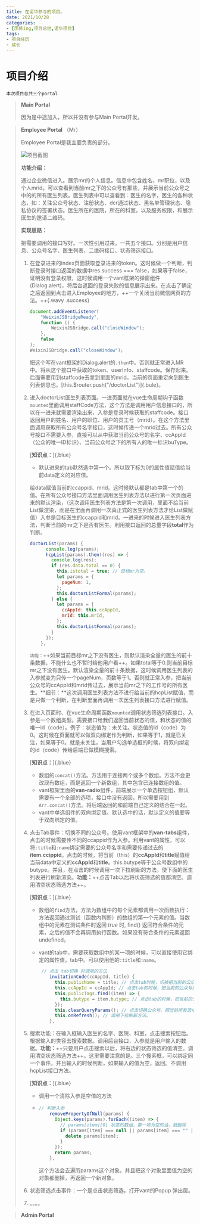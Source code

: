 ```yaml
---
title: 在诺华参与的项目。
date: 2021/10/28
categories:
- [历练ing,项目总结,诺华项目]
tags:
- 项目经历
- 成长 
---
```

# 项目介绍

`本次项目总共三个portal`

> **Main Portal**
>
> 因为是中途加入，所以并没有参与Main Portal开发。

> **Employee Portal** （Mr）
>
> Employee Portal是我主要负责的部分。
>
> ![项目截图](https://s.pc.qq.com/tousu/img/20211028/5928497_1635411119.jpg)
>
> **功能介绍：**
>
> 通过企业微信进入。展示mr的个人信息。信息中包含姓名，mr职位，以及个人mrid。可以查看到当前mr之下的公众号有那些，并展示当前公众号之中的的所有医生列表。医生列表中可以查看到：医生的名字，医生的各种状态，如：关注公众号状态、注册状态、dcr通过状态、黑名单管理状态、隐私协议的签署状态。医生所在的医院，所在的科室，以及服务权限，和展示医生的邀请二维码。
>
> **实现思路：**
>
> 把需要调用的接口写好。一次性引用过来。一共五个接口。分别是用户信息、公众号名字、医生列表、二维码接口、状态筛选接口。
>
> 1. 在登录进来的index页面获取登录进来的token。这时候做一个判断，判断登录时接口返回的数据中res.success === false，如果等于false，证明没有登录权限，这时候调用一个vant框架的弹窗组件(Dialog.alert)，将后台返回的登录失败的信息展示出来。在点击了确定之后返回到点击进入Employee的地方，++一个关闭当前微信网页的方法。++{.wavy .success}
>
>    ```js
>    document.addEventListener(
>        "WeixinJSBridgeReady",
>        function () {
>            WeixinJSBridge.call("closeWindow");
>        },
>        false
>    );
>    WeixinJSBridge.call("closeWindow");
>    ```
>
>    把这个写在vant框架的Dialog.alert的`.then`中。否则就正常进入MR中。将从这个接口中获取的token、userInfo、staffcode。保存起来。后面需要用到staffcode去拿到里面的mrid。当前的页面重定向到医生列表信息也。[this.$router.push("/doctorList")]{.bule}。
>
> 2. 进入doctorList医生列表页面。一进页面就在vue生命周期钩子函数`mounted`里面调用staffCode方法，这个方法是调用用户信息接口的，所以在一进来就需要渲染出来，入参是登录时候获取的staffcode。接口返回用户的姓名、用户的职位、用户的员工号（mrid）。在这个方法里面调用获取所有公众号名字接口，这时候传递一个mrid过去。所有公众号接口不需要入参，直接可以从中获取当前公众号的名字、ccAppId（公众的唯一ID标识）、当前公众号之下的所有人的唯一标识buType。
>
>    [**知识点：**]{.blue}
>
>    - 默认进来的tab默然选中第一个。所以取下标为0的属性值赋值给当前data定义的对应值。
>
>    给data赋值当前的ccappid、mrid。这时候默认都是tab中第一个的值。在所有公众号接口方法里面调用医生列表方法以进行第一次页面进来的默认渲染，（这次调用医生列表方法是第一次调用，里面不给当前List做渲染，而是在里面再调用一次真正式的医生列表方法才给List做赋值）入参是目标医生的ccappid和mrid。一进来的时候进入医生列表方法，判断当前的mr之下是否有医生。利用接口返回的总量字段**total**作为判断。
>
>    ```js
>    doctorList(params) {
>          console.log(params);
>          hcpList(params).then((res) => {
>            console.log(res);
>            if (res.data.total == 0) {
>              this.istotal = true; // 目标mr为空。
>              let params = {
>                pageNum: 1,
>              };
>              this.doctorListFormal(params);
>            } else {
>              let params = {
>                ccAppId: this.ccAppId,
>                mrId: this.mrId,
>              };
>              this.doctorListFormal(params);
>            }
>          });
>        },
>    ```
>
>    `功能：`++如果当前目标mr之下没有医生，则默认渲染全量的医生的前十条数据，不能什么也不暂时给他用户看++。如果total等于0.则当前目标mr之下没有医生。默认渲染全量的前十条数据，这时候调用医生列表的入参就变为只传一个pageNum，页数等于1。否则就正常入参，把当前公众号的ccAppId和mrid传过去，展示当前mr之下的工作号的所有医生。**细节：**这次调用医生列表方法不进行给当前的hcpList赋值，而是只做一个判断，在判断里面再调用一次医生列表接口方法进行赋值。
>
> 3. 在进入页面时、在vue生命周期函数`mounted`调用状态筛选列表接口。入参是一个数组类型。需要接口给我们返回当前状态的值，和状态的值的唯一id（code）。例子：状态值为：未关注。状态值的id（code）为0。这时候在页面就可以做双向绑定作为判断，如果等于1，就是已关注，如果等于0。就是未关注，当用户勾选单选框的时候，将双向绑定的id（code）传给后端已做模糊搜索。
>
>    [**知识点：**]{.blue}
>
>    - 数组的`concat()`方法。方法用于连接两个或多个数组。方法不会更改现有数组，而是返回一个新数组，其中包含已连接数组的值。
>    - vant框架里面的**van-radio**组件，前端展示一个单选按钮组，默认需要有一个全部的选项，接口中没有返回，所以需要用到`Arr.concat()`方法。将后端返回的和前端自己定义的结合在一起。
>    - vant中单选组件的双向绑定值、默认选中的话，默认定义的值要等于双向绑定的值。
>
> 4. 点击Tab事件：切换不同的公众号。使用vant框架中的**van-tabs**组件，点击的时候需要传不同的ccappid作为入参。利用vant的属性，可以将`:title`和`:name`绑定需要的公众号名字和需要传递过去的**item.ccippid**。点击的时候，将当前（this）的**ccAppId**和**title**赋值给当前data中定义的**ccAppId**和**title**。this.butype等于公众号数组中的butype。并且，在点击的时候调用一次下拉刷新的方法。使下面的医生列表进行刷新渲染。**功能：**++点击Tab以后将状态筛选的值都清空。调用清空状态筛选方法++。
>
>    [**知识点：**]{.blue}
>
>    - 数组的`find`方法，方法为数组中的每个元素都调用一次函数执行：方法返回通过测试（函数内判断）的数组的第一个元素的值。当数组中的元素在测试条件时返回 *true* 时, find() 返回符合条件的元素，之后的值不会再调用执行函数。如果没有符合条件的元素返回 undefined。
>
>    - vant的tab中，需要获取数组中的某一项的时候，可以直接使用它绑定的属性值。tab中。可以使用他的`:title`和`:name`。
>
>      ```js
>       // 点击 tab切换 时调用的方法
>          invitationCode(ccAppId, title) {
>            this.publicName = title; // 点击tab时候，切换把当前的公众号名字传给二维码
>            this.ccAppId = ccAppId; // 点击tab的时候，把当前的公众号的ccAppId传给当前。
>            this.publicTags.find((item) => {
>              this.butype = item.butype; // 点击tab的时候，把当前的公众号的ccAppId传给当前。
>            });
>            this.clearQueryParams(); // 点击切换公众号，把当前所有选中的状态恢复默认。
>            this.onRefresh(); // 调用下拉刷新方法。
>          },
>      ```
>
> 5. 搜索功能：在输入框输入医生的名字、医院、科室，点击搜索按钮后。根据输入的类容去搜索数据。调用后台接口，入参就是用户输入的数据。**功能：**++只要用户点击搜索以后，将右边的状态筛选的值清空。调用清空状态筛选方法++。这里需要注意的是。三个搜索框，可以绑定同一个事件。并且输入的时候判断，如果输入的值为空，返回。不调用hcpList接口方法。
>
>    [**知识点：**]{.blue}
>
>    - 调用一个清除入参是空值的方法
>
>    - ```js
>      // 判断入参
>          removePropertyOfNull(params) {
>            Object.keys(params).forEach((item) => {
>              // params[item][0] 状态的数组，第一项为空的话，就删除
>              if (params[item] === null || params[item] === "" || params[item][0] === null) {
>                delete params[item];
>              }
>            });
>            return params;
>          },
>      ```
>
>      这个方法会去遍历params这个对象。并且把这个对象里面值为空的对象都删掉，再返回一个新对象。
>
> 6. 状态筛选点击事件：一个是点击状态筛选，打开vant的Popup 弹出层。
>
> 7. 。。。。

> **Admin Portal**

